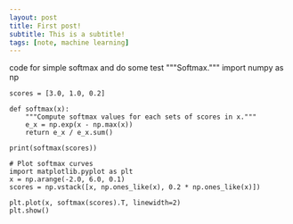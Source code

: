 ```yaml
---
layout: post
title: First post!
subtitle: This is a subtitle!
tags: [note, machine learning]
---
```


code for simple softmax and do some test
    """Softmax."""
    import numpy as np

    scores = [3.0, 1.0, 0.2]

    def softmax(x):
        """Compute softmax values for each sets of scores in x."""
        e_x = np.exp(x - np.max(x))
        return e_x / e_x.sum()

    print(softmax(scores))

    # Plot softmax curves
    import matplotlib.pyplot as plt
    x = np.arange(-2.0, 6.0, 0.1)
    scores = np.vstack([x, np.ones_like(x), 0.2 * np.ones_like(x)])

    plt.plot(x, softmax(scores).T, linewidth=2)
    plt.show()